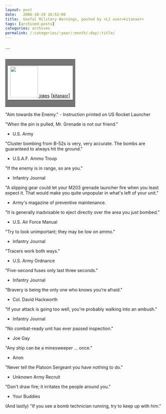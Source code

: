 ```yaml
---
layout: post
date:	2006-10-29 16:52:00
title:  Useful Military Warnings, posted by <LJ user=kitanaor>
tags: [archived-posts]
categories: archives
permalink: /:categories/:year/:month/:day/:title/
---
```

....

<TABLE cellSpacing=0 cellPadding=1 align=right summary="" border=0><TBODY><TR align=left><TD bgColor=#777777><TABLE cellSpacing=0 cellPadding=2 align=center summary="" border=0><TBODY><TR align=left><TD align=middle bgColor=#ffffff><A class=index href="http://community.livejournal.com/jokes/"><IMG height=100 alt="" src="http://www.livejournal.com/userpic/53629790/82604" width=89 border=0>
<FONT color=#000000 size=2>jokes</FONT></A>
[<A class=index href="http://kitanaor.livejournal.com/"><FONT color=#000000 size=2>kitanaor</FONT></A>]</TD></TR></TBODY></TABLE></TD></TR></TBODY></TABLE>"Aim towards the Enemy."
- Instruction printed on US Rocket Launcher

"When the pin is pulled, Mr. Grenade is not our friend."
- U.S. Army

"Cluster bombing from B-52s is very, very accurate. The bombs are guaranteed to always hit the ground."
- U.S.A.F. Ammo Troop

"If the enemy is in range, so are you."
- Infantry Journal

"A slipping gear could let your M203 grenade launcher fire when you least expect it. That would make you quite unpopular in what's left of your unit."
- Army's magazine of preventive maintenance.

"It is generally inadvisable to eject directly over the area you just bombed."
- U.S. Air Force Manual

"Try to look unimportant; they may be low on ammo."
- Infantry Journal

"Tracers work both ways."
- U.S. Army Ordnance

"Five-second fuses only last three seconds."
- Infantry Journal

"Bravery is being the only one who knows you're afraid."
- Col. David Hackworth

"If your attack is going too well, you're probably walking into an ambush."
- Infantry Journal

"No combat-ready unit has ever passed inspection."
- Joe Gay

"Any ship can be a minesweeper ... once."
- Anon

"Never tell the Platoon Sergeant you have nothing to do."
- Unknown Army Recruit

"Don't draw fire; it irritates the people around you."
- Your Buddies

(And lastly) "If you see a bomb technician running, try to keep up with him."
